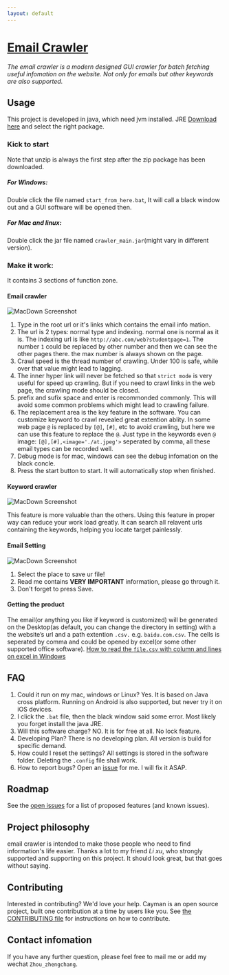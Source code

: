 ```yaml
---
layout: default
---
```

# [Email Crawler](https://jasonbroker.github.io/EasyCrawler/)

*The email crawler is a modern designed GUI crawler for batch fetching useful infomation on the website. Not only for emails but other keywords are also supported.*

## Usage

This project is developed in java, which need jvm installed. JRE [Download here](https://www.java.com/en/download/manual.jsp) and select the right package.

### Kick to start

Note that unzip is always the first step after the zip package has been downloaded.

##### For Windows:

Double click the file named `start_from_here.bat`, It will call a black window out and a GUI software will be opened then.

##### For Mac and linux:

Double click the jar file named `crawler_main.jar`(might vary in different version).

### Make it work:

 It contains 3 sections of function zone.

#### Email crawler
 
 ![MacDown Screenshot](./ScreenShots/preview1.png)
 
 1. Type in the root url or it's links which contains the email info mation.
 2. The url is 2 types: normal type and indexing. normal one is normal as it is. The indexing url is like `http://abc.com/web?studentpage=1`. The number `1` could be replaced by other number and then we can see the other pages there. the max number is always shown on the page.
 3. Crawl speed is the thread number of crawling. Under 100 is safe, while over that value might lead to lagging.
 4.  The inner hyper link will never be fetched so that `strict mode` is very useful for speed up crawling. But if you need to crawl links in the web page, the crawling mode should be closed.
 5. prefix and sufix space and enter is recommonded commonly. This will avoid some common problems which might lead to crawling failure.
 6. The replacement area is the key feature in the software. You can customize keyword to crawl revealed great extention ablity. In some web page `@` is replaced by `[@]`, `[#]`, etc to avoid crawling, but here we can use this feature to replace the `@`. Just type in the keywords even `@` image: `[@],[#],<image='./at.jpeg'>` seperated by comma, all these email types can be recorded well.
 7. Debug mode is for mac, windows can see the debug infomation on the black concle.
 8. Press the start button to start. It will automatically stop when finished.
 
#### Keyword crawler 
 
 ![MacDown Screenshot](./ScreenShots/preview2.png)
 
 This feature is more valuable than the others. Using this feature in proper way can reduce your work load greatly.
 It can search all relavent urls containing the keywords, helping you locate target painlessly.
 
#### Email Setting
 
 ![MacDown Screenshot](./ScreenShots/preview3.png)
 
 1. Select the place to save ur file!
 2. Read me contains **VERY IMPORTANT** information, please go through it.
 3. Don't forget to press Save.
 
#### Getting the product
 
The email(or anything you like if keyword is customized) will be generated on the Desktop(as default, you can change the directory in setting) with a the website’s url and a path extention `.csv.` e.g. `baidu.com.csv`.
The cells is seperated by comma and could be opened by excel(or some other supported office software).
[How to read the `file.csv` with column and lines on excel in Windows](http://jingyan.baidu.com/article/76a7e409bf9a3ffc3b6e1535.html)

## FAQ

1. Could it run on my mac, windows or Linux?
Yes. It is based on Java cross platform. Running on Android is also supported, but never try it on iOS devices.
2. I click the `.bat` file, then the black window said some error.
Most likely you forget install the java JRE.
3. Will this software charge?
NO. It is for free at all. No lock feature.
4. Developing Plan?
There is no developing plan. All version is build for specific demand.
5. How could I reset the settings?
All settings is stored in the software folder. Deleting the `.config` file shall work.
6. How to report bugs?
Open an [issue](https://github.com/Jasonbroker/emailcrawler/issues/new) for me. I will fix it ASAP.

## Roadmap

See the [open issues](https://github.com/pages-themes/cayman/issues) for a list of proposed features (and known issues).

## Project philosophy

email crawler is intended to make those people who need to find information's life easier. Thanks a lot to my friend *Li xu*, who strongly supported and supporting on this project. It should look great, but that goes without saying.

## Contributing

Interested in contributing? We'd love your help. Cayman is an open source project, built one contribution at a time by users like you. See [the CONTRIBUTING file](CONTRIBUTING.md) for instructions on how to contribute.

## Contact infomation

If you have any further question, please feel free to mail me or add my wechat `Zhou_zhengchang`.
